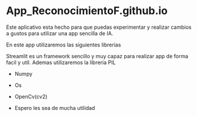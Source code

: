 # App_ReconocimientoF.github.io
Este aplicativo esta hecho para que puedas experimentar y realizar cambios a gustos para utilizar una app sencilla de IA.

En este app utilizaremos las siguientes librerias 

Streamlit es un framework sencillo y muy capaz para realizar app de forma facil y util.
Ademas utilizaremos la libreria PIL
- Numpy
- Os
- OpenCv(cv2)

- Espero les sea de mucha utilidad
